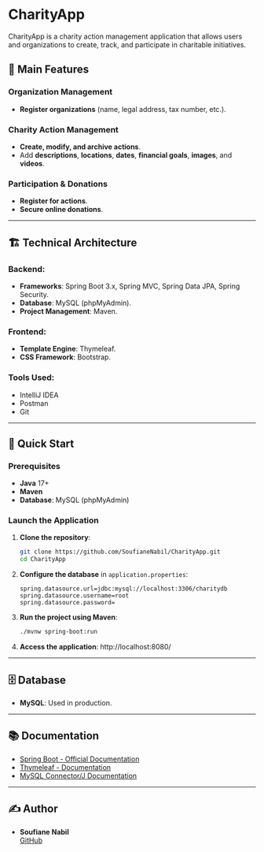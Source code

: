 # CharityApp

CharityApp is a charity action management application that allows users and organizations to create, track, and participate in charitable initiatives.

## 🌟 Main Features

### Organization Management
- **Register organizations** (name, legal address, tax number, etc.).

### Charity Action Management
- **Create, modify, and archive actions**.
- Add **descriptions**, **locations**, **dates**, **financial goals**, **images**, and **videos**.

### Participation & Donations
- **Register for actions**.
- **Secure online donations**.

---

## 🏗️ Technical Architecture

### Backend:
- **Frameworks**: Spring Boot 3.x, Spring MVC, Spring Data JPA, Spring Security.
- **Database**: MySQL (phpMyAdmin).
- **Project Management**: Maven.

### Frontend:
- **Template Engine**: Thymeleaf.
- **CSS Framework**: Bootstrap.

### Tools Used:
- IntelliJ IDEA
- Postman
- Git

---

## 🚀 Quick Start

### Prerequisites
- **Java** 17+
- **Maven**
- **Database**: MySQL (phpMyAdmin)

### Launch the Application

1. **Clone the repository**:
   ```bash
   git clone https://github.com/SoufianeNabil/CharityApp.git
   cd CharityApp
   ```

2. **Configure the database** in `application.properties`:
   ```properties
   spring.datasource.url=jdbc:mysql://localhost:3306/charitydb
   spring.datasource.username=root
   spring.datasource.password=
   ```

3. **Run the project using Maven**:
   ```bash
   ./mvnw spring-boot:run
   ```

4. **Access the application**:
   http://localhost:8080/

---

## 🗄️ Database

- **MySQL**: Used in production.

---

## 📚 Documentation

- [Spring Boot - Official Documentation](https://spring.io/projects/spring-boot)
- [Thymeleaf - Documentation](https://www.thymeleaf.org/documentation.html)
- [MySQL Connector/J Documentation](https://dev.mysql.com/doc/connector-j/)

---

## ✍️ Author

- **Soufiane Nabil**  
  [GitHub](https://github.com/SoufianeNabil)
